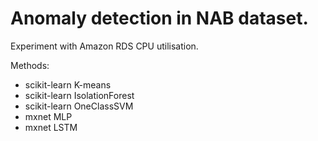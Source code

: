 # Anomaly detection in NAB dataset.

Experiment with Amazon RDS CPU utilisation.

Methods:
  - scikit-learn K-means
  - scikit-learn IsolationForest
  - scikit-learn OneClassSVM
  - mxnet MLP
  - mxnet LSTM

